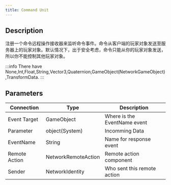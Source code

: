 ```yaml
---
title: Command Unit
---
```


## Description

注册一个命令远程操作接收器来监听命令事件。命令从客户端的玩家对象发送至服务器上的玩家对象。默认情况下，出于安全考虑，命令只能从你的玩家对象发送，所以你不能控制其他玩家对象。

:::info
There have None,Int,Float,String,Vector3,Quaternion,GameObject(NetworkGameObject),TransformData.
:::

## Parameters

| Connection    | Type                | Description                  |
| ------------- | ------------------- | ---------------------------- |
| Event Target  | GameObject          | Where is the EventName event |
| Parameter     | object(System)      | Incomming Data               |
| EventName     | String              | Name for response event      |
| Remote Action | NetworkRemoteAction | Remote action component      |
| Sender        | NetworkIdentity     | Who sent this remote action  |
